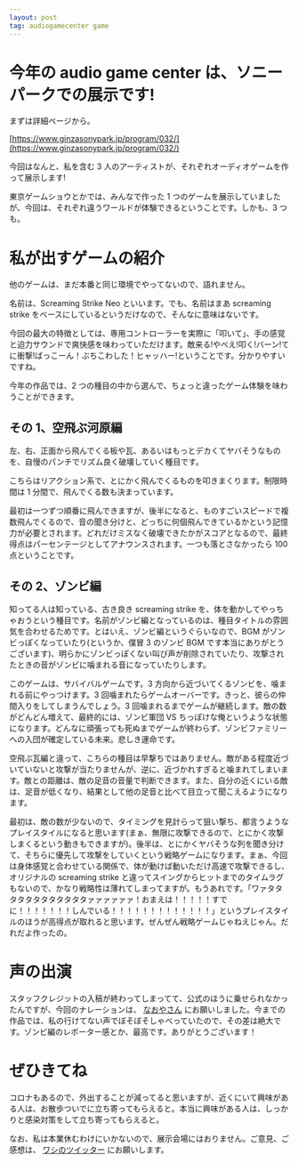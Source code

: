 ```yaml
---
layout: post
tag: audiogamecenter game
---
```


# 今年の audio game center は、ソニーパークでの展示です!

まずは詳細ページから。

[https://www.ginzasonypark.jp/program/032/](https://www.ginzasonypark.jp/program/032/)

今回はなんと、私を含む 3 人のアーティストが、それぞれオーディオゲームを作って展示します!

東京ゲームショウとかでは、みんなで作った 1 つのゲームを展示していましたが、今回は、それぞれ違うワールドが体験できるということです。しかも、3 つも。

# 私が出すゲームの紹介

他のゲームは、まだ本番と同じ環境でやってないので、語れません。

名前は、Screaming Strike Neo といいます。でも、名前はまあ screaming strike をベースにしているというだけなので、そんなに意味はないです。

今回の最大の特徴としては、専用コントローラーを実際に「叩いて」、手の感覚と迫力サウンドで爽快感を味わっていただけます。敵来る!やべえ!叩く!バーン!てに衝撃!ばっこーん！ぶちこわした！ヒャッハー!ということです。分かりやすいですね。

今年の作品では、2 つの種目の中から選んで、ちょっと違ったゲーム体験を味わうことができます。

## その 1、空飛ぶ河原編

左、右、正面から飛んでくる板や瓦、あるいはもっとデカくてヤバそうなものを、自慢のパンチでリズム良く破壊していく種目です。

こちらはリアクション系で、とにかく飛んでくるものを叩きまくります。制限時間は 1 分間で、飛んでくる数も決まっています。

最初は一つずつ順番に飛んできますが、後半になると、ものすごいスピードで複数飛んでくるので、音の聞き分けと、どっちに何個飛んできているかという記憶力が必要とされます。どれだけミスなく破壊できたかがスコアとなるので、最終得点はパーセンテージとしてアナウンスされます。一つも落とさなかったら 100 点ということです。

## その 2、ゾンビ編

知ってる人は知っている、古き良き screaming strike を、体を動かしてやっちゃおうという種目です。名前がゾンビ編となっているのは、種目タイトルの雰囲気を合わせるためです。とはいえ、ゾンビ編というぐらいなので、BGM がゾンビっぽくなっていたり(というか、僕冒 3 のゾンビ BGM です本当にありがとうございます)、明らかにゾンビっぽくない叫び声が削除されていたり、攻撃されたときの音がゾンビに噛まれる音になっていたりします。

このゲームは、サバイバルゲームです。3 方向から近づいてくるゾンビを、噛まれる前にやっつけます。3 回噛まれたらゲームオーバーです。きっと、彼らの仲間入りをしてしまうんでしょう。3 回噛まれるまでゲームが継続します。敵の数がどんどん増えて、最終的には、ゾンビ軍団 VS ちっぽけな俺というような状態になります。どんなに頑張っても死ぬまでゲームが終わらず、ゾンビファミリーへの入団が確定している未来。悲しき運命です。

空飛ぶ瓦編と違って、こちらの種目は早撃ちではありません。敵がある程度近づいていないと攻撃が当たりませんが、逆に、近づかれすぎると噛まれてしまいます。敵との距離は、敵の足音の音量で判断できます。また、自分の近くにいる敵は、足音が低くなり、結果として他の足音と比べて目立って聞こえるようになります。

最初は、敵の数が少ないので、タイミングを見計らって狙い撃ち、都言うようなプレイスタイルになると思います(まぁ、無限に攻撃できるので、とにかく攻撃しまくるという動きもできますが)。後半は、とにかくヤバそうな列を聞き分けて、そちらに優先して攻撃をしていくという戦略ゲームになります。まぁ、今回は身体感覚と合わせている関係で、体が動けば動いただけ高速で攻撃できるし、オリジナルの screaming strike と違ってスイングからヒットまでのタイムラグもないので、かなり戦略性は薄れてしまってますが。もうあれです。「ワァタタタタタタタタタタタタァァァァァァ！おまえは！！！！！すでに！！！！！！！しんでいる！！！！！！！！！！！！！」というプレイスタイルのほうが高得点が取れると思います。ぜんぜん戦略ゲームじゃねえじゃん。だれだよ作ったの。

# 声の出演

スタッフクレジットの入稿が終わってしまってて、公式のほうに乗せられなかったんですが、今回のナレーションは、 [なおやさん](https://twitter.com/noy_0207) にお願いしました。今までの作品では、私の行けてない声でぼそぼそしゃべっていたので、その差は絶大です。ゾンビ編のレポーター感とか、最高です。ありがとうございます！

# ぜひきてね

コロナもあるので、外出することが減ってると思いますが、近くにいて興味がある人は、お散歩ついでに立ち寄ってもらえると。本当に興味がある人は、しっかりと感染対策をして立ち寄ってもらえると。

なお、私は本業休むわけにいかないので、展示会場にはおりません。ご意見、ご感想は、 [ワシのツイッター](https://twitter.com/nyanchan2013) にお願いします。
